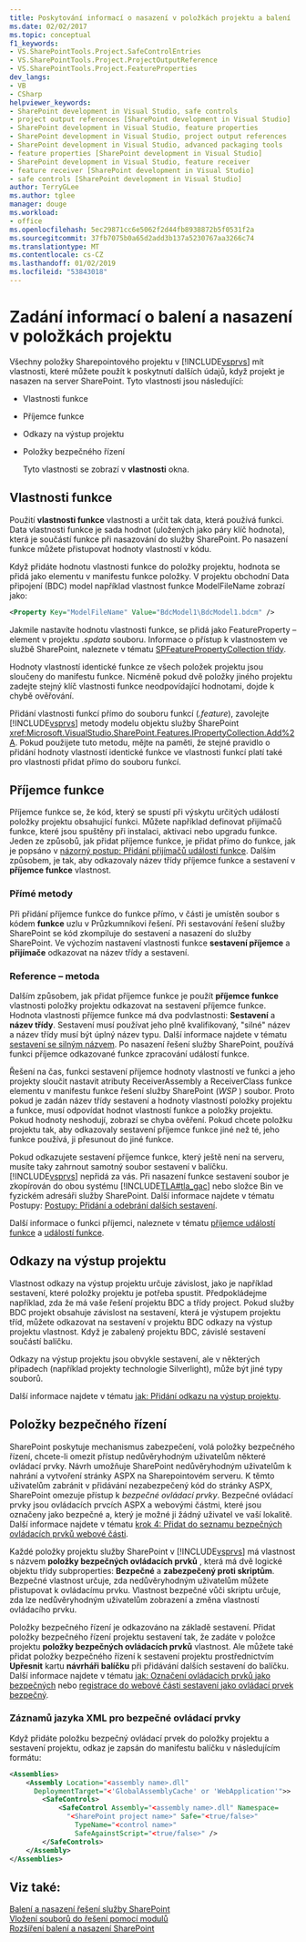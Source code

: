 ```yaml
---
title: Poskytování informací o nasazení v položkách projektu a balení | Dokumentace Microsoftu
ms.date: 02/02/2017
ms.topic: conceptual
f1_keywords:
- VS.SharePointTools.Project.SafeControlEntries
- VS.SharePointTools.Project.ProjectOutputReference
- VS.SharePointTools.Project.FeatureProperties
dev_langs:
- VB
- CSharp
helpviewer_keywords:
- SharePoint development in Visual Studio, safe controls
- project output references [SharePoint development in Visual Studio]
- SharePoint development in Visual Studio, feature properties
- SharePoint development in Visual Studio, project output references
- SharePoint development in Visual Studio, advanced packaging tools
- feature properties [SharePoint development in Visual Studio]
- SharePoint development in Visual Studio, feature receiver
- feature receiver [SharePoint development in Visual Studio]
- safe controls [SharePoint development in Visual Studio]
author: TerryGLee
ms.author: tglee
manager: douge
ms.workload:
- office
ms.openlocfilehash: 5ec29871cc6e5062f2d44fb8938872b5f0531f2a
ms.sourcegitcommit: 37fb7075b0a65d2add3b137a5230767aa3266c74
ms.translationtype: MT
ms.contentlocale: cs-CZ
ms.lasthandoff: 01/02/2019
ms.locfileid: "53843018"
---
```

# <a name="provide-packaging-and-deployment-information-in-project-items"></a>Zadání informací o balení a nasazení v položkách projektu
  Všechny položky Sharepointového projektu v [!INCLUDE[vsprvs](../sharepoint/includes/vsprvs-md.md)] mít vlastnosti, které můžete použít k poskytnutí dalších údajů, když projekt je nasazen na server SharePoint. Tyto vlastnosti jsou následující:  
  
- Vlastnosti funkce  
  
- Příjemce funkce  
  
- Odkazy na výstup projektu  
  
- Položky bezpečného řízení  
  
  Tyto vlastnosti se zobrazí v **vlastnosti** okna.  
  
## <a name="feature-properties"></a>Vlastnosti funkce
 Použití **vlastnosti funkce** vlastnosti a určit tak data, která používá funkci. Data vlastnosti funkce je sada hodnot (uložených jako páry klíč hodnota), která je součástí funkce při nasazování do služby SharePoint. Po nasazení funkce můžete přistupovat hodnoty vlastností v kódu.  
  
 Když přidáte hodnotu vlastnosti funkce do položky projektu, hodnota se přidá jako elementu v manifestu funkce položky. V projektu obchodní Data připojení (BDC) model například vlastnost funkce ModelFileName zobrazí jako:  
  
```xml  
<Property Key="ModelFileName" Value="BdcModel1\BdcModel1.bdcm" />   
```  
  
 Jakmile nastavíte hodnotu vlastnosti funkce, se přidá jako FeatureProperty – element v projektu *.spdata* souboru. Informace o přístup k vlastnostem ve službě SharePoint, naleznete v tématu [SPFeaturePropertyCollection třídy](http://go.microsoft.com/fwlink/?LinkId=177391).  
  
 Hodnoty vlastností identické funkce ze všech položek projektu jsou sloučeny do manifestu funkce. Nicméně pokud dvě položky jiného projektu zadejte stejný klíč vlastnosti funkce neodpovídající hodnotami, dojde k chybě ověřování.  
  
 Přidání vlastnosti funkcí přímo do souboru funkcí (*.feature*), zavolejte [!INCLUDE[vsprvs](../sharepoint/includes/vsprvs-md.md)] metody modelu objektu služby SharePoint <xref:Microsoft.VisualStudio.SharePoint.Features.IPropertyCollection.Add%2A>. Pokud použijete tuto metodu, mějte na paměti, že stejné pravidlo o přidání hodnoty vlastností identické funkce ve vlastnosti funkcí platí také pro vlastnosti přidat přímo do souboru funkcí.  
  
## <a name="feature-receiver"></a>Příjemce funkce
 Příjemce funkce se, že kód, který se spustí při výskytu určitých událostí položky projektu obsahující funkci. Můžete například definovat přijímačů funkce, které jsou spuštěny při instalaci, aktivaci nebo upgradu funkce. Jeden ze způsobů, jak přidat příjemce funkce, je přidat přímo do funkce, jak je popsáno v [názorný postup: Přidání přijímačů událostí funkce](../sharepoint/walkthrough-add-feature-event-receivers.md). Dalším způsobem, je tak, aby odkazovaly název třídy příjemce funkce a sestavení v **příjemce funkce** vlastnost.  
  
### <a name="direct-method"></a>Přímé metody
 Při přidání příjemce funkce do funkce přímo, v části je umístěn soubor s kódem **funkce** uzlu v Průzkumníkovi řešení. Při sestavování řešení služby SharePoint se kód zkompiluje do sestavení a nasazení do služby SharePoint. Ve výchozím nastavení vlastnosti funkce **sestavení příjemce** a **přijímače** odkazovat na název třídy a sestavení.  
  
### <a name="reference-method"></a>Reference – metoda
 Dalším způsobem, jak přidat příjemce funkce je použít **příjemce funkce** vlastnosti položky projektu odkazovat na sestavení příjemce funkce. Hodnota vlastnosti příjemce funkce má dva podvlastnosti: **Sestavení** a **název třídy**. Sestavení musí používat jeho plně kvalifikovaný, "silné" název a název třídy musí být úplný název typu. Další informace najdete v tématu [sestavení se silným názvem](http://go.microsoft.com/fwlink/?LinkID=169573). Po nasazení řešení služby SharePoint, používá funkci příjemce odkazované funkce zpracování událostí funkce.  
  
 Řešení na čas, funkci sestavení příjemce hodnoty vlastností ve funkci a jeho projekty sloučit nastavit atributy ReceiverAssembly a ReceiverClass funkce elementu v manifestu funkce řešení služby SharePoint (*WSP* ) soubor. Proto pokud je zadán název třídy sestavení a hodnoty vlastností položky projektu a funkce, musí odpovídat hodnot vlastností funkce a položky projektu. Pokud hodnoty neshodují, zobrazí se chyba ověření. Pokud chcete položku projektu tak, aby odkazovaly sestavení příjemce funkce jiné než té, jeho funkce používá, ji přesunout do jiné funkce.  
  
 Pokud odkazujete sestavení příjemce funkce, který ještě není na serveru, musíte taky zahrnout samotný soubor sestavení v balíčku. [!INCLUDE[vsprvs](../sharepoint/includes/vsprvs-md.md)] nepřidá za vás. Při nasazení funkce sestavení soubor je zkopírován do obou systému [!INCLUDE[TLA#tla_gac](../sharepoint/includes/tlasharptla-gac-md.md)] nebo složce Bin ve fyzickém adresáři služby SharePoint. Další informace najdete v tématu Postupy: [Postupy: Přidání a odebrání dalších sestavení](../sharepoint/how-to-add-and-remove-additional-assemblies.md).  
  
 Další informace o funkci příjemci, naleznete v tématu [příjemce událostí funkce](http://go.microsoft.com/fwlink/?LinkID=169574) a [událostí funkce](http://go.microsoft.com/fwlink/?LinkID=169575).  
  
## <a name="project-output-references"></a>Odkazy na výstup projektu
 Vlastnost odkazy na výstup projektu určuje závislost, jako je například sestavení, které položky projektu je potřeba spustit. Předpokládejme například, zda že má vaše řešení projektu BDC a třídy project. Pokud služby BDC projekt obsahuje závislost na sestavení, která je výstupem projektu tříd, můžete odkazovat na sestavení v projektu BDC odkazy na výstup projektu vlastnost. Když je zabalený projektu BDC, závislé sestavení součástí balíčku.  
  
 Odkazy na výstup projektu jsou obvykle sestavení, ale v některých případech (například projekty technologie Silverlight), může být jiné typy souborů.  
  
 Další informace najdete v tématu [jak: Přidání odkazu na výstup projektu](../sharepoint/how-to-add-a-project-output-reference.md).  
  
## <a name="safe-control-entries"></a>Položky bezpečného řízení
 SharePoint poskytuje mechanismus zabezpečení, volá položky bezpečného řízení, chcete-li omezit přístup nedůvěryhodným uživatelům některé ovládací prvky. Návrh umožňuje SharePoint nedůvěryhodným uživatelům k nahrání a vytvoření stránky ASPX na Sharepointovém serveru. K těmto uživatelům zabránit v přidávání nezabezpečený kód do stránky ASPX, SharePoint omezuje přístup k *bezpečné ovládací prvky*. Bezpečné ovládací prvky jsou ovládacích prvcích ASPX a webovými částmi, které jsou označeny jako bezpečné a, který je možné ji žádný uživatel ve vaší lokalitě. Další informace najdete v tématu [krok 4: Přidat do seznamu bezpečných ovládacích prvků webové části](http://go.microsoft.com/fwlink/?LinkID=171014).  
  
 Každé položky projektu služby SharePoint v [!INCLUDE[vsprvs](../sharepoint/includes/vsprvs-md.md)] má vlastnost s názvem **položky bezpečných ovládacích prvků** , která má dvě logické objektu třídy subproperties: **Bezpečné** a **zabezpečený proti skriptům**. Bezpečné vlastnost určuje, zda nedůvěryhodným uživatelům můžete přistupovat k ovládacímu prvku. Vlastnost bezpečné vůči skriptu určuje, zda lze nedůvěryhodným uživatelům zobrazení a změna vlastností ovládacího prvku.  
  
 Položky bezpečného řízení je odkazováno na základě sestavení. Přidat položky bezpečného řízení projektu sestavení tak, že zadáte v položce projektu **položky bezpečných ovládacích prvků** vlastnost. Ale můžete také přidat položky bezpečného řízení k sestavení projektu prostřednictvím **Upřesnit** kartu **návrháři balíčku** při přidávání dalších sestavení do balíčku. Další informace najdete v tématu [jak: Označení ovládacích prvků jako bezpečných](../sharepoint/how-to-mark-controls-as-safe-controls.md) nebo [registrace do webové části sestavení jako ovládací prvek bezpečný](http://go.microsoft.com/fwlink/?LinkID=171013).  
  
### <a name="xml-entries-for-safe-controls"></a>Záznamů jazyka XML pro bezpečné ovládací prvky
 Když přidáte položku bezpečný ovládací prvek do položky projektu a sestavení projektu, odkaz je zapsán do manifestu balíčku v následujícím formátu:  
  
```xml  
<Assemblies>  
    <Assembly Location="<assembly name>.dll"     
      DeploymentTarget="<'GlobalAssemblyCache' or 'WebApplication'">>  
        <SafeControls>  
            <SafeControl Assembly="<assembly name>.dll" Namespace=  
              "<SharePoint project name>" Safe="<true/false>"     
                TypeName="<control name>"   
                SafeAgainstScript="<true/false>" />  
        </SafeControls>  
    </Assembly>  
</Assemblies>  
```  
  
## <a name="see-also"></a>Viz také:
 [Balení a nasazení řešení služby SharePoint](../sharepoint/packaging-and-deploying-sharepoint-solutions.md)   
 [Vložení souborů do řešení pomocí modulů](../sharepoint/using-modules-to-include-files-in-the-solution.md)   
 [Rozšíření balení a nasazení SharePoint](../sharepoint/extending-sharepoint-packaging-and-deployment.md)  
